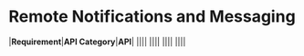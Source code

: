Remote Notifications and Messaging
==================================

|**Requirement**|**API Category**|**API**|
||||
||||
||||
||||


